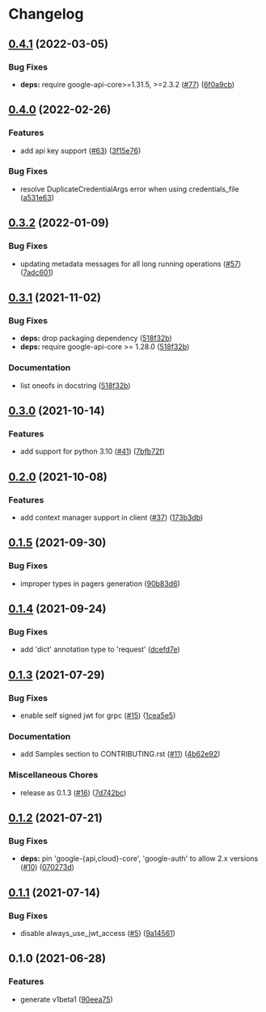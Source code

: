 # Changelog

## [0.4.1](https://github.com/googleapis/python-network-security/compare/v0.4.0...v0.4.1) (2022-03-05)


### Bug Fixes

* **deps:** require google-api-core>=1.31.5, >=2.3.2 ([#77](https://github.com/googleapis/python-network-security/issues/77)) ([6f0a9cb](https://github.com/googleapis/python-network-security/commit/6f0a9cbd206d99a8d4b1f3a3af5e8da1c88c838c))

## [0.4.0](https://github.com/googleapis/python-network-security/compare/v0.3.2...v0.4.0) (2022-02-26)


### Features

* add api key support ([#63](https://github.com/googleapis/python-network-security/issues/63)) ([3f15e76](https://github.com/googleapis/python-network-security/commit/3f15e7688638adfa55eda09c466cb75e7a793b12))


### Bug Fixes

* resolve DuplicateCredentialArgs error when using credentials_file ([a531e63](https://github.com/googleapis/python-network-security/commit/a531e6371651a5036afbc82d6ee10c1bc50e7610))

## [0.3.2](https://www.github.com/googleapis/python-network-security/compare/v0.3.1...v0.3.2) (2022-01-09)


### Bug Fixes

* updating metadata messages for all long running operations ([#57](https://www.github.com/googleapis/python-network-security/issues/57)) ([7adc601](https://www.github.com/googleapis/python-network-security/commit/7adc601de611fe0323185b2747c98a620e21a38f))

## [0.3.1](https://www.github.com/googleapis/python-network-security/compare/v0.3.0...v0.3.1) (2021-11-02)


### Bug Fixes

* **deps:** drop packaging dependency ([518f32b](https://www.github.com/googleapis/python-network-security/commit/518f32b90db80cd8a5b2774aba8c9a4b13ea1f57))
* **deps:** require google-api-core >= 1.28.0 ([518f32b](https://www.github.com/googleapis/python-network-security/commit/518f32b90db80cd8a5b2774aba8c9a4b13ea1f57))


### Documentation

* list oneofs in docstring ([518f32b](https://www.github.com/googleapis/python-network-security/commit/518f32b90db80cd8a5b2774aba8c9a4b13ea1f57))

## [0.3.0](https://www.github.com/googleapis/python-network-security/compare/v0.2.0...v0.3.0) (2021-10-14)


### Features

* add support for python 3.10 ([#41](https://www.github.com/googleapis/python-network-security/issues/41)) ([7bfb72f](https://www.github.com/googleapis/python-network-security/commit/7bfb72f3e58685ed588b14f855beb8630e0eabd5))

## [0.2.0](https://www.github.com/googleapis/python-network-security/compare/v0.1.5...v0.2.0) (2021-10-08)


### Features

* add context manager support in client ([#37](https://www.github.com/googleapis/python-network-security/issues/37)) ([173b3db](https://www.github.com/googleapis/python-network-security/commit/173b3dbd36c5118853b8d93dcb32635d64208876))

## [0.1.5](https://www.github.com/googleapis/python-network-security/compare/v0.1.4...v0.1.5) (2021-09-30)


### Bug Fixes

* improper types in pagers generation ([90b83d6](https://www.github.com/googleapis/python-network-security/commit/90b83d6282d8b68890eed8e81013766763ec6648))

## [0.1.4](https://www.github.com/googleapis/python-network-security/compare/v0.1.3...v0.1.4) (2021-09-24)


### Bug Fixes

* add 'dict' annotation type to 'request' ([dcefd7e](https://www.github.com/googleapis/python-network-security/commit/dcefd7e92f08e12c868fee114c73075e8ba356a5))

## [0.1.3](https://www.github.com/googleapis/python-network-security/compare/v0.1.2...v0.1.3) (2021-07-29)


### Bug Fixes

* enable self signed jwt for grpc ([#15](https://www.github.com/googleapis/python-network-security/issues/15)) ([1cea5e5](https://www.github.com/googleapis/python-network-security/commit/1cea5e5f2f171d57b9d08eb141270be9c3c9c805))


### Documentation

* add Samples section to CONTRIBUTING.rst ([#11](https://www.github.com/googleapis/python-network-security/issues/11)) ([4b62e92](https://www.github.com/googleapis/python-network-security/commit/4b62e9208cc879a4f870da39839579a693f4e691))


### Miscellaneous Chores

* release as 0.1.3 ([#16](https://www.github.com/googleapis/python-network-security/issues/16)) ([7d742bc](https://www.github.com/googleapis/python-network-security/commit/7d742bc40d857c796074442438696f805af38cde))

## [0.1.2](https://www.github.com/googleapis/python-network-security/compare/v0.1.1...v0.1.2) (2021-07-21)


### Bug Fixes

* **deps:** pin 'google-{api,cloud}-core', 'google-auth' to allow 2.x versions ([#10](https://www.github.com/googleapis/python-network-security/issues/10)) ([070273d](https://www.github.com/googleapis/python-network-security/commit/070273d863029e31a01ed754f7e56561d83430b9))

## [0.1.1](https://www.github.com/googleapis/python-network-security/compare/v0.1.0...v0.1.1) (2021-07-14)


### Bug Fixes

* disable always_use_jwt_access ([#5](https://www.github.com/googleapis/python-network-security/issues/5)) ([9a14561](https://www.github.com/googleapis/python-network-security/commit/9a14561ac984b783f79c89f7d34624859390e2d1))

## 0.1.0 (2021-06-28)


### Features

* generate v1beta1 ([90eea75](https://www.github.com/googleapis/python-network-security/commit/90eea7572621045ee0b2e36c944fefd9673009af))
